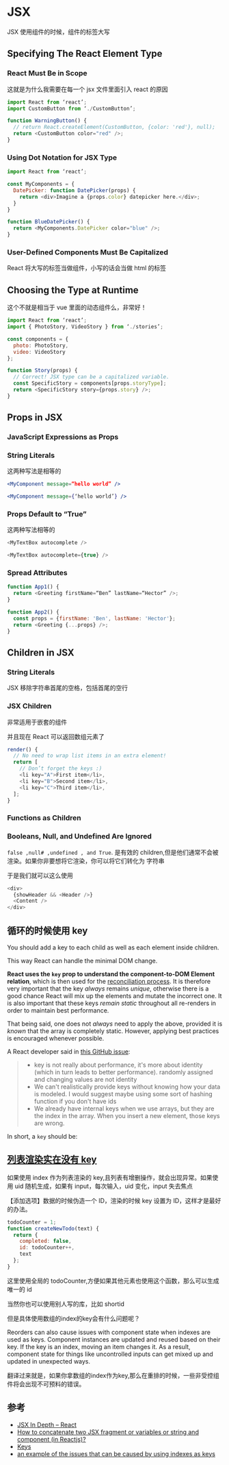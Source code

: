 # JSX

JSX 使用组件的时候，组件的标签大写

## Specifying The React Element Type

### React Must Be in Scope

这就是为什么我需要在每一个 jsx 文件里面引入 react 的原因

```js
import React from ‘react’;
import CustomButton from ‘./CustomButton’;

function WarningButton() {
  // return React.createElement(CustomButton, {color: 'red'}, null);
  return <CustomButton color="red" />;
}
```

### Using Dot Notation for JSX Type

```js
import React from ‘react’;

const MyComponents = {
  DatePicker: function DatePicker(props) {
    return <div>Imagine a {props.color} datepicker here.</div>;
  }
}

function BlueDatePicker() {
  return <MyComponents.DatePicker color="blue" />;
}
```

### User-Defined Components Must Be Capitalized

React 将大写的标签当做组件，小写的话会当做 html 的标签

## Choosing the Type at Runtime

这个不就是相当于 vue 里面的动态组件么，非常好！

```js
import React from ‘react’;
import { PhotoStory, VideoStory } from ‘./stories’;

const components = {
  photo: PhotoStory,
  video: VideoStory
};

function Story(props) {
  // Correct! JSX type can be a capitalized variable.
  const SpecificStory = components[props.storyType];
  return <SpecificStory story={props.story} />;
}
```

## Props in JSX

### JavaScript Expressions as Props

### String Literals

这两种写法是相等的

```jsx
<MyComponent message=“hello world” />

<MyComponent message={‘hello world’} />
```

### Props Default to “True”

这两种写法相等的

```js
<MyTextBox autocomplete />

<MyTextBox autocomplete={true} />
```

### Spread Attributes

```js
function App1() {
  return <Greeting firstName=“Ben” lastName=“Hector” />;
}

function App2() {
  const props = {firstName: 'Ben', lastName: 'Hector'};
  return <Greeting {...props} />;
}
```

## Children in JSX

### String Literals

JSX 移除字符串首尾的空格，包括首尾的空行

### JSX Children

非常适用于嵌套的组件

并且现在 React 可以返回数组元素了

```js
render() {
  // No need to wrap list items in an extra element!
  return [
    // Don’t forget the keys :)
    <li key="A">First item</li>,
    <li key="B">Second item</li>,
    <li key="C">Third item</li>,
  ];
}
```

### Functions as Children

### Booleans, Null, and Undefined Are Ignored

`false ,null# ,undefined , and True`. 是有效的 children,但是他们通常不会被渲染。如果你非要想将它渲染，你可以将它们转化为 字符串

于是我们就可以这么使用

```js
<div>
  {showHeader && <Header />}
  <Content />
</div>
```

## 循环的时候使用 key

You should add a key to each child as well as each element inside children.

This way React can handle the minimal DOM change.

**React uses the `key` prop to understand the component-to-DOM Element relation**, which is then used for the [reconciliation process](https://facebook.github.io/react/docs/reconciliation.html). It is therefore very important that the key _always_ remains _unique_, otherwise there is a good chance React will mix up the elements and mutate the incorrect one. It is also important that these keys _remain static_ throughout all re-renders in order to maintain best performance.

That being said, one does not _always_ need to apply the above, provided it is _known_ that the array is completely static. However, applying best practices is encouraged whenever possible.

A React developer said in [this GitHub issue](https://github.com/facebook/react/issues/1342#issuecomment-39230939):

> - key is not really about performance, it's more about identity (which in turn leads to better performance). randomly assigned and changing values are not identity
> - We can't realistically provide keys without knowing how your data is modeled. I would suggest maybe using some sort of hashing function if you don't have ids
> - We already have internal keys when we use arrays, but they are the index in the array. When you insert a new element, those keys are wrong.

In short, a `key` should be:

## [列表渲染实在没有 key](https://medium.com/@robinpokorny/index-as-a-key-is-an-anti-pattern-e0349aece318)

如果使用 index 作为列表渲染的 key,且列表有增删操作，就会出现异常。如果使用 uid 随机生成，如果有 input，每次输入，uid 变化，input 失去焦点

【添加选项】数据的时候伪造一个 ID，渲染的时候 key 设置为 ID，这样才是最好的办法。

```js
todoCounter = 1;
function createNewTodo(text) {
  return {
    completed: false,
    id: todoCounter++,
    text
  };
}
```

这里使用全局的 todoCounter,方便如果其他元素也使用这个函数，那么可以生成唯一的 id

当然你也可以使用别人写的库，比如 shortid

但是具体使用数组的index的key会有什么问题呢？

Reorders can also cause issues with component state when indexes are used as keys. Component instances are updated and reused based on their key. If the key is an index, moving an item changes it. As a result, component state for things like uncontrolled inputs can get mixed up and updated in unexpected ways.

翻译过来就是，如果你拿数组的index作为key,那么在重排的时候，一些非受控组件将会出现不可预料的错误。

## 参考

- [JSX In Depth – React](https://reactjs.org/docs/jsx-in-depth.html)
- [How to concatenate two JSX fragment or variables or string and component (in Reactjs)?](https://stackoverflow.com/questions/36912179/how-to-concatenate-two-jsx-fragment-or-variables-or-string-and-component-in-rea)
- [Keys](https://reactjs.org/docs/reconciliation.html#keys)
- [an example of the issues that can be caused by using indexes as keys](https://codepen.io/pen?editors=0010)
